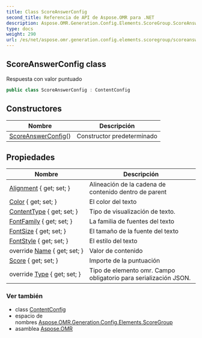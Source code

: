 ```yaml
---
title: Class ScoreAnswerConfig
second_title: Referencia de API de Aspose.OMR para .NET
description: Aspose.OMR.Generation.Config.Elements.ScoreGroup.ScoreAnswerConfig clase. Respuesta con valor puntuado
type: docs
weight: 290
url: /es/net/aspose.omr.generation.config.elements.scoregroup/scoreanswerconfig/
---
```

## ScoreAnswerConfig class

Respuesta con valor puntuado

```csharp
public class ScoreAnswerConfig : ContentConfig
```

## Constructores

| Nombre | Descripción |
| --- | --- |
| [ScoreAnswerConfig](scoreanswerconfig/)() | Constructor predeterminado |

## Propiedades

| Nombre | Descripción |
| --- | --- |
| [Alignment](../../aspose.omr.generation.config.elements/contentconfig/alignment/) { get; set; } | Alineación de la cadena de contenido dentro de parent |
| [Color](../../aspose.omr.generation.config.elements/contentconfig/color/) { get; set; } | El color del texto |
| [ContentType](../../aspose.omr.generation.config.elements/contentconfig/contenttype/) { get; set; } | Tipo de visualización de texto. |
| [FontFamily](../../aspose.omr.generation.config.elements/contentconfig/fontfamily/) { get; set; } | La familia de fuentes del texto |
| [FontSize](../../aspose.omr.generation.config.elements/contentconfig/fontsize/) { get; set; } | El tamaño de la fuente del texto |
| [FontStyle](../../aspose.omr.generation.config.elements/contentconfig/fontstyle/) { get; set; } | El estilo del texto |
| override [Name](../../aspose.omr.generation.config.elements/contentconfig/name/) { get; set; } | Valor de contenido |
| [Score](../../aspose.omr.generation.config.elements.scoregroup/scoreanswerconfig/score/) { get; set; } | Importe de la puntuación |
| override [Type](../../aspose.omr.generation.config.elements.scoregroup/scoreanswerconfig/type/) { get; set; } | Tipo de elemento omr. Campo obligatorio para serialización JSON. |

### Ver también

* class [ContentConfig](../../aspose.omr.generation.config.elements/contentconfig/)
* espacio de nombres [Aspose.OMR.Generation.Config.Elements.ScoreGroup](../../aspose.omr.generation.config.elements.scoregroup/)
* asamblea [Aspose.OMR](../../)


